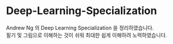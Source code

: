 # Deep-Learning-Specialization
Andrew Ng 의 Deep Learning Specialization 을 정리하였습니다.     
필기 및 그림으로 이해하는 것이 쉬워 최대한 쉽게 이해하려 노력하였습니다.

